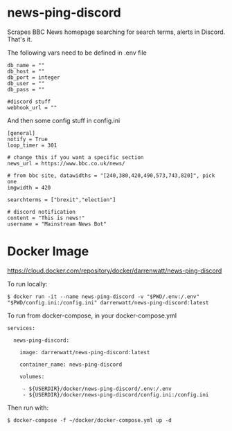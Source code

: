 news-ping-discord
===

Scrapes BBC News homepage searching for search terms, alerts in Discord. That's it.

The following vars need to be defined in .env file
```
db_name = ""
db_host = ""
db_port = integer
db_user = ""
db_pass = ""

#discord stuff
webhook_url = ""
```

And then some config stuff in config.ini
```
[general]
notify = True
loop_timer = 301

# change this if you want a specific section
news_url = https://www.bbc.co.uk/news/

# from bbc site, datawidths = "[240,380,420,490,573,743,820]", pick one
imgwidth = 420

searchterms = ["brexit","election"]

# discord notification
content = "This is news!"
username = "Mainstream News Bot"
```

Docker Image
====

https://cloud.docker.com/repository/docker/darrenwatt/news-ping-discord

To run locally:
```
$ docker run -it --name news-ping-discord -v "$PWD/.env:/.env" "$PWD/config.ini:/config.ini" darrenwatt/news-ping-discord:latest
```
To run from docker-compose, in your docker-compose.yml
```
services:

  news-ping-discord:

    image: darrenwatt/news-ping-discord:latest

    container_name: news-ping-discord

    volumes:

     - ${USERDIR}/docker/news-ping-discord/.env:/.env
     - ${USERDIR}/docker/news-ping-discord/config.ini:/config.ini
```
Then run with:
```
$ docker-compose -f ~/docker/docker-compose.yml up -d
```

